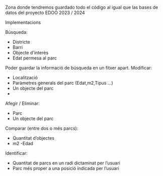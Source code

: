 Zona donde tendremos guardado todo el código al igual que las bases de datos del proyecto EDOO 2023 / 2024

Implementacions 

Búsqueda:

 - Districte
-  Barri
-  Objecte d'interès
 - Edat permesa al parc

Poder guardar la informació de búsqueda en un fitxer apart.
Modificar:

 - Localització
 - Paràmetres generals del parc (Edat,m2,Tipus …)
 - Un objecte del parc
 - 
Afegir / Eliminar:

-  Parc
 - Un objecte del parc

Comparar (entre dos o més parcs):

 - Quantitat d’objectes 
 - m2 
  -Edad

Identificar:

 - Quantitat de parcs en un radi dictaminat per l’usuari
 - Parc més proper a una posició indicada per l’usuari
